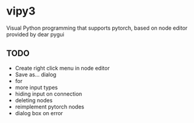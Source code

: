 # vipy3
Visual Python programming that supports pytorch, based on node editor provided by dear pygui

TODO
----
* Create right click menu in node editor
* Save as... dialog
* for
* more input types
* hiding input on connection
* deleting nodes
* reimplement pytorch nodes
* dialog box on error